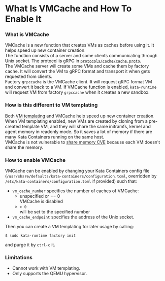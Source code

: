 # What Is VMCache and How To Enable It

### What is VMCache

VMCache is a new function that creates VMs as caches before using it.
It helps speed up new container creation.  
The function consists of a server and some clients communicating
through Unix socket.  The protocol is gRPC in [`protocols/cache/cache.proto`](../../src/runtime/protocols/cache/cache.proto).  
The VMCache server will create some VMs and cache them by factory cache.
It will convert the VM to gRPC format and transport it when gets
requested from clients.  
Factory `grpccache` is the VMCache client.  It will request gRPC format
VM and convert it back to a VM.  If VMCache function is enabled,
`kata-runtime` will request VM from factory `grpccache` when it creates
a new sandbox.

### How is this different to VM templating

Both [VM templating](../how-to/what-is-vm-templating-and-how-do-I-use-it.md) and VMCache help speed up new container creation.  
When VM templating enabled, new VMs are created by cloning from a pre-created template VM, and they will share the same initramfs, kernel and agent memory in readonly mode.  So it saves a lot of memory if there are many Kata Containers running on the same host.  
VMCache is not vulnerable to [share memory CVE](../how-to/what-is-vm-templating-and-how-do-I-use-it.md#what-are-the-cons) because each VM doesn't share the memory.

### How to enable VMCache

VMCache can be enabled by changing your Kata Containers config file (`/usr/share/defaults/kata-containers/configuration.toml`,
overridden by `/etc/kata-containers/configuration.toml` if provided) such that:
* `vm_cache_number` specifies the number of caches of VMCache:
    *  unspecified or == 0  
       VMCache is disabled
    * `> 0`  
      will be set to the specified number
*  `vm_cache_endpoint` specifies the address of the Unix socket.

Then you can create a VM templating for later usage by calling:
```
$ sudo kata-runtime factory init
```
and purge it by `ctrl-c` it.

### Limitations
* Cannot work with VM templating.
* Only supports the QEMU hypervisor.
